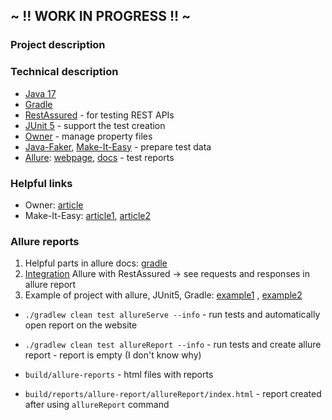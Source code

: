 ## ~ !! WORK IN PROGRESS !! ~

### Project description

### Technical description

- [Java 17](https://openjdk.java.net/projects/jdk/17/)
- [Gradle](https://docs.gradle.org/current/userguide/userguide.html)
- [RestAssured](https://rest-assured.io/) - for testing REST APIs
- [JUnit 5](https://junit.org/junit5/docs/current/user-guide/) - support the test creation
- [Owner](http://owner.aeonbits.org/docs/usage/) - manage property files
- [Java-Faker](https://github.com/DiUS/java-faker), [Make-It-Easy](https://github.com/npryce/make-it-easy) - prepare test data
- [Allure](https://github.com/allure-framework): [webpage](http://allure.qatools.ru/), [docs](https://docs.qameta.io/allure/) - test reports

### Helpful links

- Owner: [article](http://www.eliasnogueira.com/easily-manage-properties-files-in-java-with-owner)
- Make-It-Easy: [article1](http://www.natpryce.com/articles/000769.html), [article2](https://softwareskill.pl/test-data-builder-java)

### Allure reports
1. Helpful parts in allure docs: [gradle](https://docs.qameta.io/allure/#_gradle_5)
2. [Integration](https://volkanozdamar.com/Integrate-Rest-Assured-and-Allure/) Allure with RestAssured -> see requests and responses in allure report
3. Example of project with allure, JUnit5, Gradle: [example1](https://github.com/allure-examples/allure-junit5-gradle) , [example2](https://github.com/allure-examples/allure-examples/tree/master/allure-junit5)

* `./gradlew clean test allureServe --info` - run tests and automatically open report on the website
* `./gradlew clean test allureReport --info` - run tests and create allure report - report is empty (I don't know why)

* `build/allure-reports` - html files with reports
* `build/reports/allure-report/allureReport/index.html` - report created after using `allureReport` command
